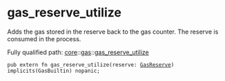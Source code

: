 # gas_reserve_utilize

Adds the gas stored in the reserve back to the gas counter.
The reserve is consumed in the process.

Fully qualified path: [core](./core.md)::[gas](./core-gas.md)::[gas_reserve_utilize](./core-gas-gas_reserve_utilize.md)

<pre><code class="language-cairo">pub extern fn gas_reserve_utilize(reserve: <a href="core-gas-GasReserve.html">GasReserve</a>) implicits(GasBuiltin) nopanic;</code></pre>

